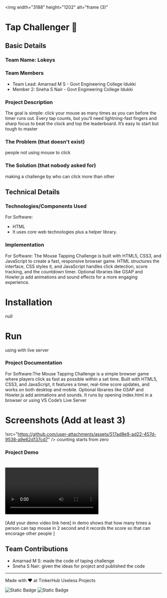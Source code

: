 <img width="3188" height="1202" alt="frame (3)" 

# Tap Challenger  🎯


## Basic Details
### Team Name: Lokeys


### Team Members
- Team Lead: Amarnad M S - Govt Engineering College Idukki
- Member 2: Sneha S Nair - Govt Engineering College Idukki

### Project Description
The goal is simple: click your mouse as many times as you can before the timer runs out. Every tap counts, but you’ll need lightning-fast fingers and sharp focus to beat the clock and top the leaderboard. It’s easy to start but tough to master

### The Problem (that doesn't exist)
people not using mouse to click

### The Solution (that nobody asked for)
making a challenge by who can click more than other

## Technical Details
### Technologies/Components Used
For Software:
- HTML
- It uses core web technologies plus a helper library.

### Implementation
For Software: The Mouse Tapping Challenge is built with HTML5, CSS3, and JavaScript to create a fast, responsive browser game. HTML structures the interface, CSS styles it, and JavaScript handles click detection, score tracking, and the countdown timer. Optional libraries like GSAP and Howler.js add animations and sound effects for a more engaging experience.

# Installation
 null

# Run
using with live server

### Project Documentation
For Software:The Mouse Tapping Challenge is a simple browser game where players click as fast as possible within a set time. Built with HTML5, CSS3, and JavaScript, it features a timer, real-time score updates, and works on both desktop and mobile. Optional libraries like GSAP and Howler.js add animations and sounds. It runs by opening index.html in a browser or using VS Code’s Live Server

# Screenshots (Add at least 3)
!src="https://github.com/user-attachments/assets/517ad8e9-ad22-457d-9538-a9e62d137cd7" />
counting starts from zero


### Project Demo
# <video controls src="Screen Recording 2025-08-09 051004.mp4" title="taping challenge"></video>
[Add your demo video link here]
in demo shows that how many times a person can tap mouse in 2 second and it records the score so that can encorage other people
]

## Team Contributions
- Amarnad M S: made the code of taping  challenge
- Sneha S Nair: given the ideas for project and published the code

---
Made with ❤️ at TinkerHub Useless Projects 

![Static Badge](https://img.shields.io/badge/TinkerHub-24?color=%23000000&link=https%3A%2F%2Fwww.tinkerhub.org%2F)
![Static Badge](https://img.shields.io/badge/UselessProjects--25-25?link=https%3A%2F%2Fwww.tinkerhub.org%2Fevents%2FQ2Q1TQKX6Q%2FUseless%2520Projects)



